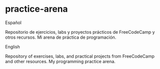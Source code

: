 # practice-arena

Español

Repositorio de ejercicios, labs y proyectos prácticos de FreeCodeCamp y otros recursos. Mi arena de práctica de programación.


English

Repository of exercises, labs, and practical projects from FreeCodeCamp and other resources. My programming practice arena.
